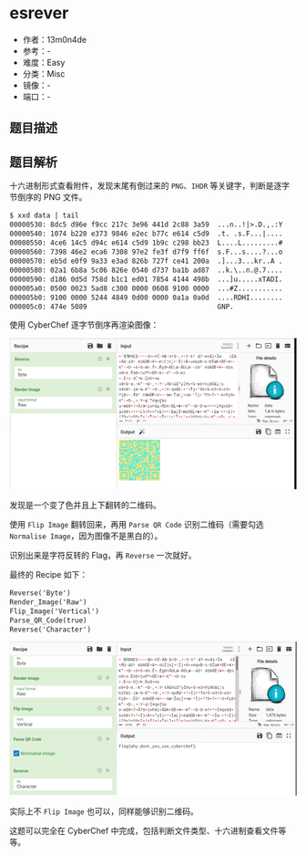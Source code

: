 # esrever

- 作者：13m0n4de
- 参考：-
- 难度：Easy
- 分类：Misc
- 镜像：-
- 端口：-

## 题目描述

## 题目解析

十六进制形式查看附件，发现末尾有倒过来的 `PNG`、`IHDR` 等关键字，判断是逐字节倒序的 PNG 文件。

```
$ xxd data | tail
00000530: 8dc5 d96e f9cc 217c 3e96 441d 2c88 3a59  ...n..!|>.D.,.:Y
00000540: 1074 b220 e373 9846 e2ec b77c e614 c5d9  .t. .s.F...|....
00000550: 4ce6 14c5 d94c e614 c5d9 1b9c c298 bb23  L....L.........#
00000560: 7398 46e2 eca6 7308 97e2 fe3f d7f9 ff6f  s.F...s....?...o
00000570: eb5d e0f9 9a33 e3ad 826b 727f ce41 200a  .]...3...kr..A .
00000580: 02a1 6b8a 5c06 826e 0540 d737 ba1b ad87  ..k.\..n.@.7....
00000590: d186 0d5d 758d b1c1 ed01 7854 4144 498b  ...]u.....xTADI.
000005a0: 0500 0023 5ad8 c300 0000 0608 9100 0000  ...#Z...........
000005b0: 9100 0000 5244 4849 0d00 0000 0a1a 0a0d  ....RDHI........
000005c0: 474e 5089                                GNP.
```

使用 CyberChef 逐字节倒序再渲染图像：

![reverse_render](writeup/reverse_render.png)

发现是一个变了色并且上下翻转的二维码。

使用 `Flip Image` 翻转回来，再用 `Parse QR Code` 识别二维码（需要勾选 `Normalise Image`，因为图像不是黑白的）。

识别出来是字符反转的 Flag，再 `Reverse` 一次就好。

最终的 Recipe 如下：

```
Reverse('Byte')
Render_Image('Raw')
Flip_Image('Vertical')
Parse_QR_Code(true)
Reverse('Character')
```

![get_flag](writeup/get_flag.png)

实际上不 `Flip Image` 也可以，同样能够识别二维码。

这题可以完全在 CyberChef 中完成，包括判断文件类型、十六进制查看文件等等。
